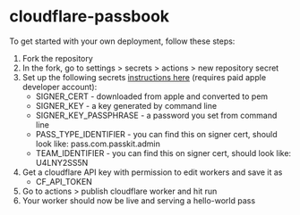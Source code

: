 # cloudflare-passbook

To get started with your own deployment, follow these steps:

1. Fork the repository
2. In the fork, go to settings > secrets > actions > new repository secret
3. Set up the following secrets [instructions here](https://github.com/alexandercerutti/passkit-generator/wiki/Generating-Certificates#completely-understanding-the-goal) (requires paid apple developer account):
   * SIGNER_CERT - downloaded from apple and converted to pem
   * SIGNER_KEY - a key generated by command line
   * SIGNER_KEY_PASSPHRASE - a password you set from command line
   * PASS_TYPE_IDENTIFIER - you can find this on signer cert, should look like: pass.com.passkit.admin
   * TEAM_IDENTIFIER - you can find this on signer cert, should look like: U4LNY2SS5N
4. Get a cloudflare API key with permission to edit workers and save it as
   * CF_API_TOKEN
6. Go to actions > publish cloudflare worker and hit run
7. Your worker should now be live and serving a hello-world pass
